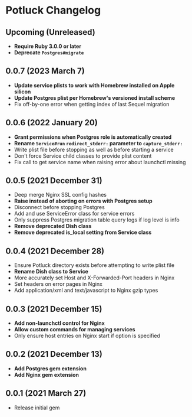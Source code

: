 # Potluck Changelog

## Upcoming (Unreleased)

* **Require Ruby 3.0.0 or later**
* **Deprecate `Postgres#migrate`**

## 0.0.7 (2023 March 7)

* **Update service plists to work with Homebrew installed on Apple silicon**
* **Update Postgres plist per Homebrew's versioned install scheme**
* Fix off-by-one error when getting index of last Sequel migration

## 0.0.6 (2022 January 20)

* **Grant permissions when Postgres role is automatically created**
* **Rename `Service#run` `redirect_stderr:` parameter to `capture_stderr:`**
* Write plist file before stopping as well as before starting a service
* Don't force Service child classes to provide plist content
* Fix call to get service name when raising error about launchctl missing

## 0.0.5 (2021 December 31)

* Deep merge Nginx SSL config hashes
* **Raise instead of aborting on errors with Postgres setup**
* Disconnect before stopping Postgres
* Add and use ServiceError class for service errors
* Only suppress Postgres migration table query logs if log level is info
* **Remove deprecated Dish class**
* **Remove deprecated is_local setting from Service class**

## 0.0.4 (2021 December 28)

* Ensure Potluck directory exists before attempting to write plist file
* **Rename Dish class to Service**
* More accurately set Host and X-Forwarded-Port headers in Nginx
* Set headers on error pages in Nginx
* Add application/xml and text/javascript to Nginx gzip types

## 0.0.3 (2021 December 15)

* **Add non-launchctl control for Nginx**
* **Allow custom commands for managing services**
* Only ensure host entries on Nginx start if option is specified

## 0.0.2 (2021 December 13)

* **Add Postgres gem extension**
* **Add Nginx gem extension**

## 0.0.1 (2021 March 27)

* Release initial gem

